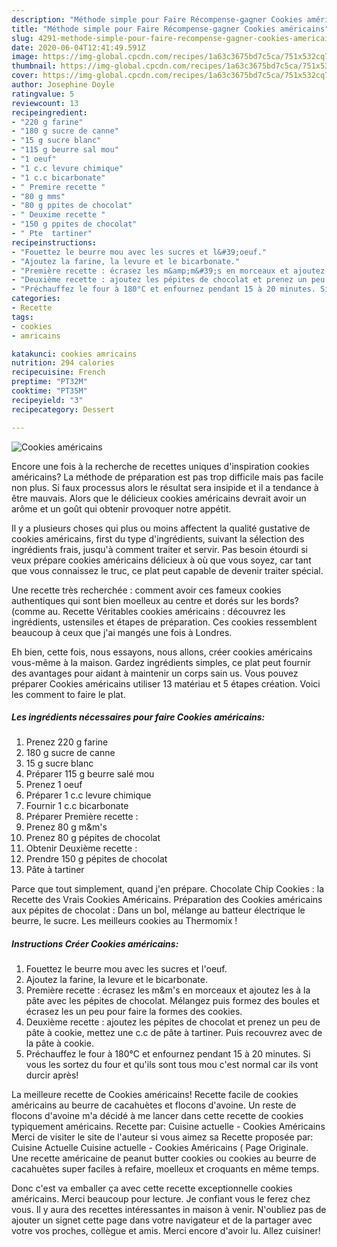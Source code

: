 ```yaml
---
description: "Méthode simple pour Faire Récompense-gagner Cookies américains"
title: "Méthode simple pour Faire Récompense-gagner Cookies américains"
slug: 4291-methode-simple-pour-faire-recompense-gagner-cookies-americains
date: 2020-06-04T12:41:49.591Z
image: https://img-global.cpcdn.com/recipes/1a63c3675bd7c5ca/751x532cq70/cookies-americains-photo-principale-de-la-recette.jpg
thumbnail: https://img-global.cpcdn.com/recipes/1a63c3675bd7c5ca/751x532cq70/cookies-americains-photo-principale-de-la-recette.jpg
cover: https://img-global.cpcdn.com/recipes/1a63c3675bd7c5ca/751x532cq70/cookies-americains-photo-principale-de-la-recette.jpg
author: Josephine Doyle
ratingvalue: 5
reviewcount: 13
recipeingredient:
- "220 g farine"
- "180 g sucre de canne"
- "15 g sucre blanc"
- "115 g beurre sal mou"
- "1 oeuf"
- "1 c.c levure chimique"
- "1 c.c bicarbonate"
- " Premire recette "
- "80 g mms"
- "80 g ppites de chocolat"
- " Deuxime recette "
- "150 g ppites de chocolat"
- " Pte  tartiner"
recipeinstructions:
- "Fouettez le beurre mou avec les sucres et l&#39;oeuf."
- "Ajoutez la farine, la levure et le bicarbonate."
- "Première recette : écrasez les m&amp;m&#39;s en morceaux et ajoutez les à la pâte avec les pépites de chocolat. Mélangez puis formez des boules et écrasez les un peu pour faire la formes des cookies."
- "Deuxième recette : ajoutez les pépites de chocolat et prenez un peu de pâte à cookie, mettez une c.c de pâte à tartiner. Puis recouvrez avec de la pâte à cookie."
- "Préchauffez le four à 180°C et enfournez pendant 15 à 20 minutes. Si vous les sortez du four et qu&#39;ils sont tous mou c&#39;est normal car ils vont durcir après!"
categories:
- Recette
tags:
- cookies
- amricains

katakunci: cookies amricains 
nutrition: 294 calories
recipecuisine: French
preptime: "PT32M"
cooktime: "PT35M"
recipeyield: "3"
recipecategory: Dessert

---
```



![Cookies américains](https://img-global.cpcdn.com/recipes/1a63c3675bd7c5ca/751x532cq70/cookies-americains-photo-principale-de-la-recette.jpg)

Encore une fois à la recherche de recettes uniques d'inspiration cookies américains? La méthode de préparation est pas trop difficile mais pas facile non plus. Si faux processus alors le résultat sera insipide et il a tendance à être mauvais. Alors que le délicieux cookies américains devrait avoir un arôme et un goût qui obtenir provoquer notre appétit.

Il y a plusieurs choses qui plus ou moins affectent la qualité gustative de cookies américains, first du type d'ingrédients, suivant la sélection des ingrédients frais, jusqu'à comment traiter et servir. Pas besoin étourdi si veux prépare cookies américains délicieux à où que vous soyez, car tant que vous connaissez le truc, ce plat peut capable de devenir traiter spécial.

Une recette très recherchée : comment avoir ces fameux cookies authentiques qui sont bien moelleux au centre et dorés sur les bords? (comme au. Recette Véritables cookies américains : découvrez les ingrédients, ustensiles et étapes de préparation. Ces cookies ressemblent beaucoup à ceux que j&#39;ai mangés une fois à Londres.


Eh bien, cette fois, nous essayons, nous allons, créer cookies américains vous-même à la maison. Gardez ingrédients simples, ce plat peut fournir des avantages pour aidant à maintenir un corps sain us. Vous pouvez préparer Cookies américains utiliser 13 matériau et 5 étapes création. Voici les comment to faire le plat.

<!--inarticleads1-->

##### Les ingrédients nécessaires pour faire Cookies américains:

1. Prenez 220 g farine
1.  180 g sucre de canne
1.  15 g sucre blanc
1. Préparer 115 g beurre salé mou
1. Prenez 1 oeuf
1. Préparer 1 c.c levure chimique
1. Fournir 1 c.c bicarbonate
1. Préparer  Première recette :
1. Prenez 80 g m&amp;m&#39;s
1. Prenez 80 g pépites de chocolat
1. Obtenir  Deuxième recette :
1. Prendre 150 g pépites de chocolat
1.   Pâte à tartiner


Parce que tout simplement, quand j&#39;en prépare. Chocolate Chip Cookies : la Recette des Vrais Cookies Américains. Préparation des Cookies américains aux pépites de chocolat : Dans un bol, mélange au batteur électrique le beurre, le sucre. Les meilleurs cookies au Thermomix ! 

<!--inarticleads2-->

##### Instructions Créer Cookies américains:

1. Fouettez le beurre mou avec les sucres et l&#39;oeuf.
1. Ajoutez la farine, la levure et le bicarbonate.
1. Première recette : écrasez les m&amp;m&#39;s en morceaux et ajoutez les à la pâte avec les pépites de chocolat. Mélangez puis formez des boules et écrasez les un peu pour faire la formes des cookies.
1. Deuxième recette : ajoutez les pépites de chocolat et prenez un peu de pâte à cookie, mettez une c.c de pâte à tartiner. Puis recouvrez avec de la pâte à cookie.
1. Préchauffez le four à 180°C et enfournez pendant 15 à 20 minutes. Si vous les sortez du four et qu&#39;ils sont tous mou c&#39;est normal car ils vont durcir après!


La meilleure recette de Cookies américains! Recette facile de cookies américains au beurre de cacahuètes et flocons d&#39;avoine. Un reste de flocons d&#39;avoine m&#39;a décidé à me lancer dans cette recette de cookies typiquement américains. Recette par: Cuisine actuelle - Cookies Américains Merci de visiter le site de l&#39;auteur si vous aimez sa Recette proposée par: Cuisine Actuelle Cuisine actuelle - Cookies Américains ( Page Originale. Une recette américaine de peanut butter cookies ou cookies au beurre de cacahuètes super faciles à refaire, moelleux et croquants en même temps. 


Donc c'est va emballer ça avec cette recette exceptionnelle cookies américains. Merci beaucoup pour lecture. Je confiant vous le ferez chez vous. Il y aura des recettes  intéressantes in maison à venir. N'oubliez pas de ajouter un signet cette page dans votre navigateur et de la partager avec votre vos proches, collègue et amis. Merci encore d'avoir lu. Allez cuisiner!
